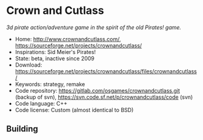 # Crown and Cutlass

_3d pirate action/adventure game in the spirit of the old Pirates! game._

- Home: http://www.crownandcutlass.com/, https://sourceforge.net/projects/crownandcutlass/
- Inspirations: Sid Meier's Pirates!
- State: beta, inactive since 2009
- Download: https://sourceforge.net/projects/crownandcutlass/files/crownandcutlass/
- Keywords: strategy, remake
- Code repository: https://gitlab.com/osgames/crownandcutlass.git (backup of svn), https://svn.code.sf.net/p/crownandcutlass/code (svn)
- Code language: C++
- Code license: Custom (almost identical to BSD)

## Building

